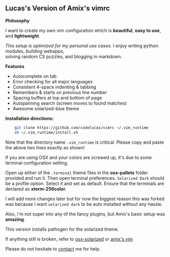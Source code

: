 Lucas's Version of Amix's vimrc
-------------------------------

**Philosophy**

I want to create my own vim configuration which is 
**beautiful**, **easy to use**, and **lightweight**.

*This setup is optimized for my personal use cases.* I enjoy writing python modules, building webapps,  
solving random CS puzzles, and blogging in markdown.

**Features**

- Autocomplete on tab
- Error checking for all major languages
- Consistent 4-space indenting & tabbing
- Remembers & starts on previous line number
- Spacing buffers at top and bottom of page
- Autopanning search (screen moves to found matches)
- Awesome solarized-blue theme

**Installation directions:**

```bash
    git clone https://github.com/codelucas/vimrc ~/.vim_runtime
    sh ~/.vim_runtime/install.sh
```

Note that the directory name `.vim_runtime` is critical.
Please copy and paste the above two lines exactly as shown!

If you are using OSX and your colors are screwed up,
it's due to some terminal configuration setting.

Open up either of the `.terminal` theme files in the **osx-pallets** 
folder provided and run it. Then open terminal preferences. 
`Solarized Dark` should be a profile option. Select it and set as 
default. Ensure that the terminals are declared as **xterm-256color**.

I will add more changes later but for now the biggest reason
this was forked was because I want `solarized dark` to be auto
installed without any hassle. 

Also, i'm not super into any of the fancy plugins, but Amix's 
basic setup was **amazing**.

This version installs pathogen for the solarized theme.

If anything still is broken, refer to 
[osx-solarized](https://github.com/tomislav/osx-terminal.app-colors-solarized) or 
[amix's vim](https://github.com/amix/vimrc)

Please do not hesitate to [contact](http://codelucas.com) me for help.
